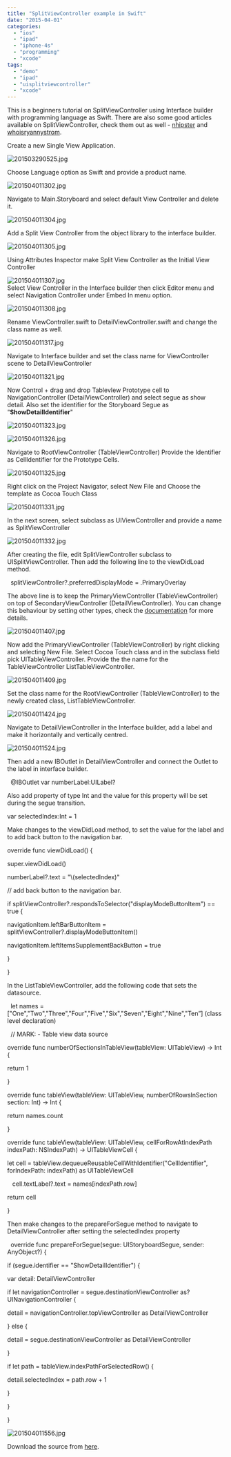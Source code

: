 ```yaml
---
title: "SplitViewController example in Swift"
date: "2015-04-01"
categories: 
  - "ios"
  - "ipad"
  - "iphone-4s"
  - "programming"
  - "xcode"
tags: 
  - "demo"
  - "ipad"
  - "uisplitviewcontroller"
  - "xcode"
---
```


This is a beginners tutorial on SplitViewController using Interface builder with programming language as Swift. There are also some good articles available on SplitViewController, check them out as well - [nhipster](http://nshipster.com/uisplitviewcontroller/) and [whoisryannystrom](http://whoisryannystrom.com/2014/11/17/UISplitViewController-iOS-7/).

Create a new Single View Application.

![201503290525.jpg](/assets/images/201503290525.jpg)

Choose Language option as Swift and provide a product name.

![201504011302.jpg](/assets/images/201504011302.jpg)

Navigate to Main.Storyboard and select default View Controller and delete it.

![201504011304.jpg](/assets/images/201504011304.jpg)

Add a Split View Controller from the object library to the interface builder.

![201504011305.jpg](/assets/images/201504011305.jpg)

Using Attributes Inspector make Split View Controller as the Initial View Controller

![201504011307.jpg](/assets/images/201504011307.jpg)  
Select View Controller in the Interface builder then click Editor menu and select Navigation Controller under Embed In menu option.

![201504011308.jpg](/assets/images/201504011308.jpg)

Rename ViewController.swift to DetailViewController.swift and change the class name as well.

![201504011317.jpg](/assets/images/201504011317.jpg)

Navigate to Interface builder and set the class name for ViewController scene to DetailViewController

![201504011321.jpg](/assets/images/201504011321.jpg)

Now Control + drag and drop TablevIew Prototype cell to NavigationController (DetailViewController) and select segue as show detail. Also set the identifier for the Storyboard Segue as “**ShowDetailIdentifier**"

  
![201504011323.jpg](/assets/images/201504011323.jpg)

  
![201504011326.jpg](/assets/images/201504011326.jpg)

Navigate to RootViewController (TableViewController) Provide the Identifier as CellIdentifier for the Prototype Cells.

![201504011325.jpg](/assets/images/201504011325.jpg)

Right click on the Project Navigator, select New File and Choose the template as Cocoa Touch Class

![201504011331.jpg](/assets/images/201504011331.jpg)

In the next screen, select subclass as UIViewController and provide a name as SplitViewController

![201504011332.jpg](/assets/images/201504011332.jpg)

After creating the file, edit SplitViewController subclass to UISplitViewController. Then add the following line to the viewDidLoad method.

  splitViewController?.preferredDisplayMode \= .PrimaryOverlay

The above line is to keep the PrimaryViewController (TableViewController) on top of SecondaryViewController (DetailViewController). You can change this behaviour by setting other types, check the [documentation](https://developer.apple.com/library/ios/documentation/UIKit/Reference/UISplitViewController_class/) for more details.

![201504011407.jpg](/assets/images/201504011407.jpg)

Now add the PrimaryViewController (TableViewController) by right clicking and selecting New File. Select Cocoa Touch class and in the subclass field pick UITableViewController. Provide the the name for the TableViewController ListTableViewController.

![201504011409.jpg](/assets/images/201504011409.jpg)

Set the class name for the RootViewController (TableViewController) to the newly created class, ListTableViewController.

![201504011424.jpg](/assets/images/201504011424.jpg)

Navigate to DetailViewController in the Interface builder, add a label and make it horizontally and vertically centred.

![201504011524.jpg](/assets/images/201504011524.jpg)

Then add a new IBOutlet in DetailViewController and connect the Outlet to the label in interface builder.

  @IBOutlet var numberLabel:UILabel?

  

Also add property of type Int and the value for this property will be set during the segue transition.  

  

var selectedIndex:Int = 1

  

Make changes to the viewDidLoad method, to set the value for the label and to add back button to the navigation bar.  

  

override func viewDidLoad() {

super.viewDidLoad()

numberLabel?.text \= "\\(selectedIndex)"

// add back button to the navigation bar.

if splitViewController?.respondsToSelector("displayModeButtonItem") == true {

navigationItem.leftBarButtonItem \= splitViewController?.displayModeButtonItem()

navigationItem.leftItemsSupplementBackButton \= true

}

}

  

In the ListTableViewController, add the following code that sets the datasource.  

  

  let names = \["One","Two","Three","Four","Five","Six","Seven","Eight","Nine","Ten”\] (class level declaration)

  

  // MARK: - Table view data source

  

override func numberOfSectionsInTableView(tableView: UITableView) -> Int {

return 1

}

  

override func tableView(tableView: UITableView, numberOfRowsInSection section: Int) -> Int {

return names.count

}

  

override func tableView(tableView: UITableView, cellForRowAtIndexPath indexPath: NSIndexPath) -> UITableViewCell {

let cell = tableView.dequeueReusableCellWithIdentifier("CellIdentifier", forIndexPath: indexPath) as UITableViewCell

  

   cell.textLabel?.text = names\[indexPath.row\]

  

return cell

}

  

Then make changes to the prepareForSegue method to navigate to DetailViewController after setting the selectedIndex property  
  

  override func prepareForSegue(segue: UIStoryboardSegue, sender: AnyObject?) {

if (segue.identifier == "ShowDetailIdentifier") {

var detail: DetailViewController

if let navigationController = segue.destinationViewController as? UINavigationController {

detail = navigationController.topViewController as DetailViewController

} else {

detail = segue.destinationViewController as DetailViewController

}

if let path = tableView.indexPathForSelectedRow() {

detail.selectedIndex = path.row + 1

}

}

}

![201504011556.jpg](/assets/images/201504011556.jpg)

Download the source from [here](https://github.com/rshankras/UISplitViewControllerExample).
